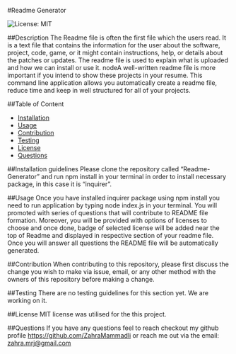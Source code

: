 #Readme Generator

![License: MIT](https://img.shields.io/badge/License-MIT-yellow.svg)

##Description
The Readme file is often the first file which the users read. It is a text file that contains the information for the user about the software, project, code, game, or it might contain instructions, help, or details about the patches or updates. The readme file is used to explain what is uploaded and how we can install or use it. nodeA well-written readme file is more important if you intend to show these projects in your resume. This command line application allows you automatically create a readme file, reduce time and keep in well structured for all of your projects.

##Table of Content

- [Installation](#Installation)
- [Usage](#Usage)
- [Contribution](#Contribution)
- [Testing](#Testing)
- [License](#License)
- [Questions](#Questions)

##Installation guidelines
Please clone the repository called “Readme-Generator” and run npm install in your terminal in order to install necessary package, in this case it is “inquirer”.

##Usage
Once you have installed inquirer package using npm install you need to run application by typing node index.js in your terminal. You will promoted with series of questions that will contribute to README file formation. Moreover, you will be provided with options of licenses to choose and once done, badge of selected license will be added near the top of Readme and displayed in respective section of your readme file. Once you will answer all questions the README file will be automatically generated.

##Contribution
When contributing to this repository, please first discuss the change you wish to make via issue, email, or any other method with the owners of this repository before making a change.

##Testing
There are no testing guidelines for this section yet. We are working on it.

##License
MIT license was utilised for the this project.

##Questions
If you have any questions feel to reach checkout my github profile
https://github.com/ZahraMammadli
or reach me out via the email:
zahra.mrj@gmail.com
